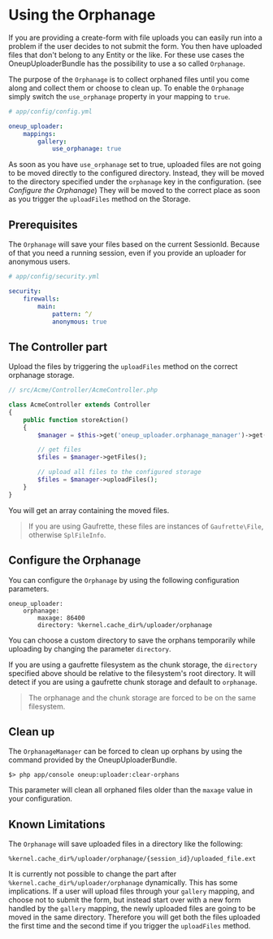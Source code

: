 Using the Orphanage
===================

If you are providing a create-form with file uploads you can easily run into a problem if the user decides to not submit the form. You then have uploaded files that don't belong to any Entity or the like. For these use cases the OneupUploaderBundle has the possibility to use a so called `Orphanage`.

The purpose of the `Orphanage` is to collect orphaned files until you come along and collect them or choose to clean up. To enable the `Orphanage` simply switch the `use_orphanage` property in your mapping to `true`.

```yaml
# app/config/config.yml

oneup_uploader:
    mappings:
        gallery:
            use_orphanage: true
```

As soon as you have `use_orphanage` set to true, uploaded files are not going to be moved directly to the configured directory. Instead, they will be moved to the directory specified under the `orphanage` key in the configuration. (see _Configure the Orphanage_)
They will be moved to the correct place as soon as you trigger the `uploadFiles` method on the Storage.

## Prerequisites
The `Orphanage` will save your files based on the current SessionId. Because of that you need a running session, even if you provide an uploader for anonymous users.

```yaml
# app/config/security.yml

security:
    firewalls:
        main:
            pattern: ^/
            anonymous: true
```

## The Controller part
Upload the files by triggering the `uploadFiles` method on the correct orphanage storage.

```php
// src/Acme/Controller/AcmeController.php

class AcmeController extends Controller
{
    public function storeAction()
    {
        $manager = $this->get('oneup_uploader.orphanage_manager')->get('gallery');

        // get files
        $files = $manager->getFiles();

        // upload all files to the configured storage
        $files = $manager->uploadFiles();
    }
}
```

You will get an array containing the moved files.

> If you are using Gaufrette, these files are instances of `Gaufrette\File`, otherwise `SplFileInfo`.

## Configure the Orphanage
You can configure the `Orphanage` by using the following configuration parameters.

```
oneup_uploader:
    orphanage:
        maxage: 86400
        directory: %kernel.cache_dir%/uploader/orphanage
```

You can choose a custom directory to save the orphans temporarily while uploading by changing the parameter `directory`.

If you are using a gaufrette filesystem as the chunk storage, the ```directory``` specified above should be
relative to the filesystem's root directory. It will detect if you are using a gaufrette chunk storage
and default to ```orphanage```.

> The orphanage and the chunk storage are forced to be on the same filesystem.

## Clean up
The `OrphanageManager` can be forced to clean up orphans by using the command provided by the OneupUploaderBundle.

    $> php app/console oneup:uploader:clear-orphans

This parameter will clean all orphaned files older than the `maxage` value in your configuration.

## Known Limitations
The `Orphanage` will save uploaded files in a directory like the following:

    %kernel.cache_dir%/uploader/orphanage/{session_id}/uploaded_file.ext

It is currently not possible to change the part after `%kernel.cache_dir%/uploader/orphanage` dynamically. This has some implications. If a user will upload files through your `gallery` mapping, and choose not to submit the form, but instead start over with a new form handled by the `gallery` mapping, the newly uploaded files are going to be moved in the same directory. Therefore you will get both the files uploaded the first time and the second time if you trigger the `uploadFiles` method.
